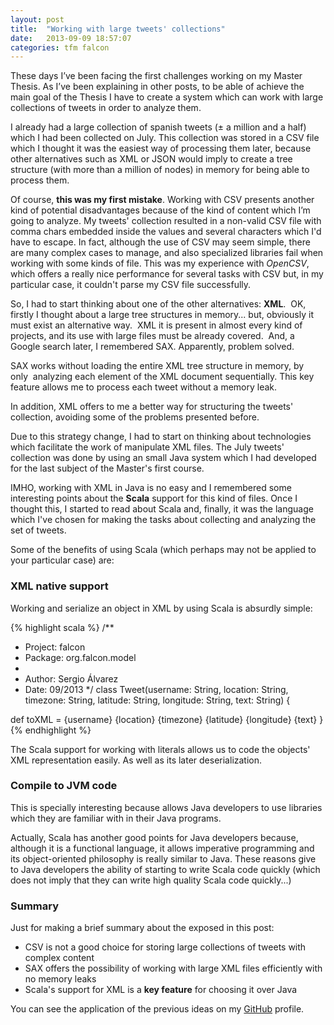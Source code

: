 ```yaml
---
layout: post
title:  "Working with large tweets' collections"
date:   2013-09-09 18:57:07
categories: tfm falcon
---
```


These days I’ve been facing the first challenges working on my Master Thesis. As I’ve been explaining in other posts, to be able of achieve the main goal of the Thesis I have to create a system which can work with large collections of tweets in order to analyze them.

I already had a large collection of spanish tweets (± a million and a half) which I had been collected on July. This collection was stored in a CSV file which I thought it was the easiest way of processing them later, because other alternatives such as XML or JSON would imply to create a tree structure (with more than a million of nodes) in memory for being able to process them.

Of course, **this was my first mistake**. Working with CSV presents another kind of potential disadvantages because of the kind of content which I’m going to analyze. My tweets' collection resulted in a non-valid CSV file with comma chars embedded inside the values and several characters which I'd have to escape. In fact, although the use of CSV may seem simple, there are many complex cases to manage, and also specialized libraries fail when working with some kinds of file. This was my experience with *OpenCSV*, which offers a really nice performance for several tasks with CSV but, in my particular case, it couldn't parse my CSV file successfully.

So, I had to start thinking about one of the other alternatives: **XML**.  OK, firstly I thought about a large tree structures in memory... but, obviously it must exist an alternative way.  XML it is present in almost every kind of projects, and its use with large files must be already covered.  And, a Google search later, I remembered SAX. Apparently, problem solved.

SAX works without loading the entire XML tree structure in memory, by only  analyzing each element of the XML document sequentially. This key feature allows me to process each tweet without a memory leak.

In addition, XML offers to me a better way for structuring the tweets' collection, avoiding some of the problems presented before.

Due to this strategy change, I had to start on thinking about technologies which facilitate the work of manipulate XML files. The July tweets' collection was done by using an small Java system which I had developed for the last subject of the Master's first course.

IMHO, working with XML in Java is no easy and I remembered some interesting points about the **Scala** support for this kind of files. Once I thought this, I started to read about Scala and, finally, it was the language which I've chosen for making the tasks about collecting and analyzing the set of tweets.

Some of the benefits of using Scala (which perhaps may not be applied to your particular case) are:

### XML native support
Working and serialize an object in XML by using Scala is absurdly simple:

{% highlight scala %}
/**
 * Project: falcon
 * Package: org.falcon.model
 *
 * Author: Sergio Álvarez
 * Date: 09/2013
 */
class Tweet(username: String, location: String, timezone: String,
  latitude: String, longitude: String, text: String) {
  
  def toXML =
    <tweet>
      <username>
        {username}
      </username>
      <location>
        {location}
      </location>
      <timezone>
        {timezone}
      </timezone>
      <latitude>
        {latitude}
      </latitude>
      <longitude>
        {longitude}
      </longitude>
      <text>
        {text}
      </text>
    </tweet>
}
{% endhighlight %}

The Scala support for working with literals allows us to code the objects' XML representation easily. As well as its later deserialization.

### Compile to JVM code
This is specially interesting because allows Java developers to use libraries which they are familiar with in their Java programs.

Actually, Scala has another good points for Java developers because, although it is a functional language, it allows imperative programming and its object-oriented philosophy is really similar to Java. These reasons give to Java developers the ability of starting to write Scala code quickly (which does not imply that they can write high quality Scala code quickly...)

### Summary
Just for making a brief summary about the exposed in this post:

* CSV is not a good choice for storing large collections of tweets with complex content
* SAX offers the possibility of working with large XML files efficiently with no memory leaks
* Scala's support for XML is a **key feature** for choosing it over Java

You can see the application of the previous ideas on my [GitHub](https://github.com/sergio-alvarez) profile.
